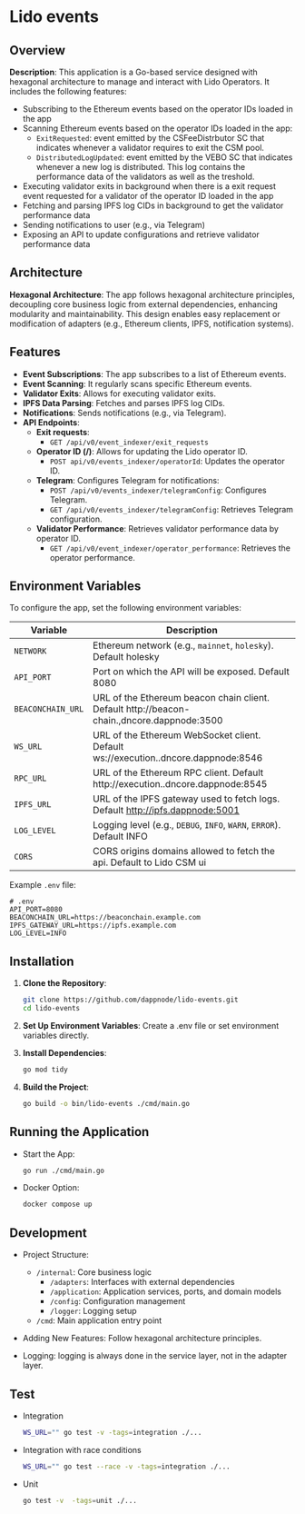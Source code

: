 # Lido events

## Overview

**Description**: This application is a Go-based service designed with hexagonal architecture to manage and interact with Lido Operators. It includes the following features:

- Subscribing to the Ethereum events based on the operator IDs loaded in the app
- Scanning Ethereum events based on the operator IDs loaded in the app:
  - `ExitRequested`: event emitted by the CSFeeDistrbutor SC that indicates whenever a validator requires to exit the CSM pool.
  - `DistributedLogUpdated`: event emitted by the VEBO SC that indicates whenever a new log is distributed. This log contains the performance data of the validators as well as the treshold.
- Executing validator exits in background when there is a exit request event requested for a validator of the operator ID loaded in the app
- Fetching and parsing IPFS log CIDs in background to get the validator performance data
- Sending notifications to user (e.g., via Telegram)
- Exposing an API to update configurations and retrieve validator performance data

## Architecture

**Hexagonal Architecture**: The app follows hexagonal architecture principles, decoupling core business logic from external dependencies, enhancing modularity and maintainability. This design enables easy replacement or modification of adapters (e.g., Ethereum clients, IPFS, notification systems).

## Features

- **Event Subscriptions**: The app subscribes to a list of Ethereum events.
- **Event Scanning**: It regularly scans specific Ethereum events.
- **Validator Exits**: Allows for executing validator exits.
- **IPFS Data Parsing**: Fetches and parses IPFS log CIDs.
- **Notifications**: Sends notifications (e.g., via Telegram).
- **API Endpoints**:
  - **Exit requests**:
    - `GET /api/v0/event_indexer/exit_requests`
  - **Operator ID (/)**: Allows for updating the Lido operator ID.
    - `POST api/v0/events_indexer/operatorId`: Updates the operator ID.
  - **Telegram**: Configures Telegram for notifications:
    - `POST /api/v0/events_indexer/telegramConfig`: Configures Telegram.
    - `GET /api/v0/events_indexer/telegramConfig`: Retrieves Telegram configuration.
  - **Validator Performance**: Retrieves validator performance data by operator ID.
    - `GET /api/v0/event_indexer/operator_performance`: Retrieves the operator performance.

## Environment Variables

To configure the app, set the following environment variables:

| Variable         | Description                                                                                          |
|------------------|------------------------------------------------------------------------------------------------------|
| `NETWORK`        | Ethereum network (e.g., `mainnet`, `holesky`). Default holesky                                       |
| `API_PORT`       | Port on which the API will be exposed. Default 8080                                                  |
| `BEACONCHAIN_URL`| URL of the Ethereum beacon chain client. Default http://beacon-chain.<network>,dncore.dappnode:3500  |
| `WS_URL`         | URL of the Ethereum WebSocket client. Default ws://execution.<network>.dncore.dappnode:8546          |
| `RPC_URL`        | URL of the Ethereum RPC client. Default http://execution.<network>.dncore.dappnode:8545              |
| `IPFS_URL`       | URL of the IPFS gateway used to fetch logs. Default http://ipfs.dappnode:5001                        |
| `LOG_LEVEL`      | Logging level (e.g., `DEBUG`, `INFO`, `WARN`, `ERROR`). Default INFO                                 |
| `CORS`           | CORS origins domains allowed to fetch the api. Default to Lido CSM ui                                |

Example `.env` file:

```plaintext
# .env
API_PORT=8080
BEACONCHAIN_URL=https://beaconchain.example.com
IPFS_GATEWAY_URL=https://ipfs.example.com
LOG_LEVEL=INFO
```

## Installation

1. **Clone the Repository**:

   ```bash
   git clone https://github.com/dappnode/lido-events.git
   cd lido-events
    ```

2. **Set Up Environment Variables**: Create a .env file or set environment variables directly.

3. **Install Dependencies**:

    ```bash
    go mod tidy
    ```

4. **Build the Project**:

    ```bash
    go build -o bin/lido-events ./cmd/main.go
    ```

## Running the Application

- Start the App:

    ```bash
    go run ./cmd/main.go
    ```

- Docker Option:

    ```bash
    docker compose up
    ```

## Development

- Project Structure:
  - `/internal`: Core business logic
    - `/adapters`: Interfaces with external dependencies
    - `/application`: Application services, ports, and domain models
    - `/config`: Configuration management
    - `/logger`: Logging setup
  - `/cmd`: Main application entry point

- Adding New Features: Follow hexagonal architecture principles.
- Logging: logging is always done in the service layer, not in the adapter layer.

## Test

- Integration

    ```bash
    WS_URL="" go test -v -tags=integration ./...  
    ```

- Integration with race conditions

    ```bash
    WS_URL="" go test --race -v -tags=integration ./...  
    ```

- Unit

    ```bash
    go test -v  -tags=unit ./...
    ```
